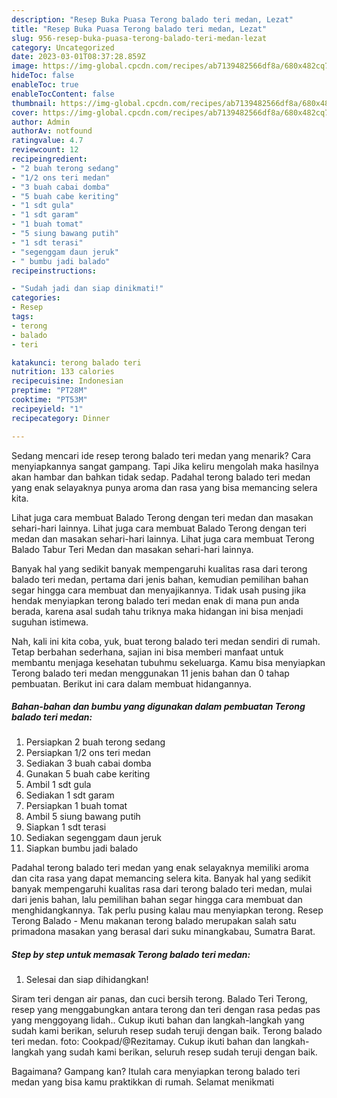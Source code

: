 ```yaml
---
description: "Resep Buka Puasa Terong balado teri medan, Lezat"
title: "Resep Buka Puasa Terong balado teri medan, Lezat"
slug: 956-resep-buka-puasa-terong-balado-teri-medan-lezat
category: Uncategorized
date: 2023-03-01T08:37:28.859Z
image: https://img-global.cpcdn.com/recipes/ab7139482566df8a/680x482cq70/terong-balado-teri-medan-foto-resep-utama.jpg
hideToc: false
enableToc: true
enableTocContent: false
thumbnail: https://img-global.cpcdn.com/recipes/ab7139482566df8a/680x482cq70/terong-balado-teri-medan-foto-resep-utama.jpg
cover: https://img-global.cpcdn.com/recipes/ab7139482566df8a/680x482cq70/terong-balado-teri-medan-foto-resep-utama.jpg
author: Admin
authorAv: notfound
ratingvalue: 4.7
reviewcount: 12
recipeingredient:
- "2 buah terong sedang"
- "1/2 ons teri medan"
- "3 buah cabai domba"
- "5 buah cabe keriting"
- "1 sdt gula"
- "1 sdt garam"
- "1 buah tomat"
- "5 siung bawang putih"
- "1 sdt terasi"
- "segenggam daun jeruk"
- " bumbu jadi balado"
recipeinstructions:

- "Sudah jadi dan siap dinikmati!"
categories:
- Resep
tags:
- terong
- balado
- teri

katakunci: terong balado teri 
nutrition: 133 calories
recipecuisine: Indonesian
preptime: "PT28M"
cooktime: "PT53M"
recipeyield: "1"
recipecategory: Dinner

---
```



Sedang mencari ide resep terong balado teri medan yang menarik? Cara menyiapkannya sangat gampang. Tapi Jika keliru mengolah maka hasilnya akan hambar dan bahkan tidak sedap. Padahal terong balado teri medan yang enak selayaknya punya aroma dan rasa yang bisa memancing selera kita.


Lihat juga cara membuat Balado Terong dengan teri medan dan masakan sehari-hari lainnya. Lihat juga cara membuat Balado Terong dengan teri medan dan masakan sehari-hari lainnya. Lihat juga cara membuat Terong Balado Tabur Teri Medan dan masakan sehari-hari lainnya.

Banyak hal yang sedikit banyak mempengaruhi kualitas rasa dari terong balado teri medan, pertama dari jenis bahan, kemudian pemilihan bahan segar hingga cara membuat dan menyajikannya. Tidak usah pusing jika hendak menyiapkan terong balado teri medan enak di mana pun anda berada, karena asal sudah tahu triknya maka hidangan ini bisa menjadi suguhan istimewa.


Nah, kali ini kita coba, yuk, buat terong balado teri medan sendiri di rumah. Tetap berbahan sederhana, sajian ini bisa memberi manfaat untuk membantu menjaga kesehatan tubuhmu sekeluarga. Kamu bisa menyiapkan Terong balado teri medan menggunakan 11 jenis bahan dan 0 tahap pembuatan. Berikut ini cara dalam membuat hidangannya.

<!--inarticleads1-->

##### Bahan-bahan dan bumbu yang digunakan dalam pembuatan Terong balado teri medan:

1. Persiapkan 2 buah terong sedang
1. Persiapkan 1/2 ons teri medan
1. Sediakan 3 buah cabai domba
1. Gunakan 5 buah cabe keriting
1. Ambil 1 sdt gula
1. Sediakan 1 sdt garam
1. Persiapkan 1 buah tomat
1. Ambil 5 siung bawang putih
1. Siapkan 1 sdt terasi
1. Sediakan segenggam daun jeruk
1. Siapkan  bumbu jadi balado


Padahal terong balado teri medan yang enak selayaknya memiliki aroma dan cita rasa yang dapat memancing selera kita. Banyak hal yang sedikit banyak mempengaruhi kualitas rasa dari terong balado teri medan, mulai dari jenis bahan, lalu pemilihan bahan segar hingga cara membuat dan menghidangkannya. Tak perlu pusing kalau mau menyiapkan terong. Resep Terong Balado - Menu makanan terong balado merupakan salah satu primadona masakan yang berasal dari suku minangkabau, Sumatra Barat. 

<!--inarticleads2-->

##### Step by step untuk memasak Terong balado teri medan:


1. Selesai dan siap dihidangkan!

Siram teri dengan air panas, dan cuci bersih terong. Balado Teri Terong, resep yang menggabungkan antara terong dan teri dengan rasa pedas pas yang menggoyang lidah.. Cukup ikuti bahan dan langkah-langkah yang sudah kami berikan, seluruh resep sudah teruji dengan baik. Terong balado teri medan. foto: Cookpad/@Rezitamay. Cukup ikuti bahan dan langkah-langkah yang sudah kami berikan, seluruh resep sudah teruji dengan baik. 

Bagaimana? Gampang kan? Itulah cara menyiapkan terong balado teri medan yang bisa kamu praktikkan di rumah. Selamat menikmati
